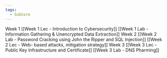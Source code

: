 ```yaml
---
tags:
  - SubCore
---
```

Week 1
[[Week 1 Lec - Introduction to Cybersecurity]]
[[Week 1 Lab - Information Gathering & Unencrypted Data Extraction]]
Week 2
[[Week 2 Lab - Password Cracking using John the Ripper and SQL Injection]]
[[Week 2 Lec - Web- based attacks, mitigation strategy]]
Week 3
[[Week 3 Lec - Public Key Infrastructure and Certificate]]
[[Week 3 Lab - DNS Pharming]]